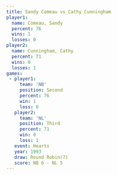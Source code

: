 ```yaml
---
title: Sandy Comeau vs Cathy Cunningham
player1:                 
  name: Comeau, Sandy    
  percent: 76            
  wins: 1                
  losses: 0              
player2:                 
  name: Cunningham, Cathy
  percent: 71            
  wins: 0                
  losses: 1              
games:
 - player1:          
     team: 'NB'      
     position: Second
     percent: 76     
     win: 1          
     loss: 0         
   player2:         
     team: 'NL'     
     position: Third
     percent: 71    
     win: 0         
     loss: 1        
   event: Hearts       
   year: 1993          
   draw: Round Robin(7)
   score: NB 6 - NL 5  
---
```


